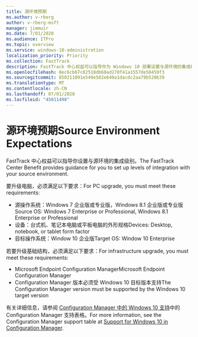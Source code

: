 ```yaml
---
title: 源环境预期
ms.author: v-rberg
author: v-rberg-msft
manager: jimmuir
ms.date: 7/01/2020
ms.audience: ITPro
ms.topic: overview
ms.service: windows-10-administration
localization_priority: Priority
ms.collection: FastTrack
description: FastTrack 中心权益可以指导你为 Windows 10 部署设置与源环境的集成级别。
ms.openlocfilehash: 0ec6cb67c82518db60ad270f41a1557de58459f3
ms.sourcegitcommit: 850211891e549e582e649a1dacdc2aa79b520b39
ms.translationtype: MT
ms.contentlocale: zh-CN
ms.lasthandoff: 07/01/2020
ms.locfileid: "45011498"
---
```

# <a name="source-environment-expectations"></a><span data-ttu-id="e795b-103">源环境预期</span><span class="sxs-lookup"><span data-stu-id="e795b-103">Source Environment Expectations</span></span>

<span data-ttu-id="e795b-104">FastTrack 中心权益可以指导你设置与源环境的集成级别。</span><span class="sxs-lookup"><span data-stu-id="e795b-104">The FastTrack Center Benefit provides guidance for you to set up levels of integration with your source environment.</span></span>
  
<span data-ttu-id="e795b-105">要升级电脑，必须满足以下要求：</span><span class="sxs-lookup"><span data-stu-id="e795b-105">For PC upgrade, you must meet these requirements:</span></span>

- <span data-ttu-id="e795b-106">源操作系统：Windows 7 企业版或专业版，Windows 8.1 企业版或专业版</span><span class="sxs-lookup"><span data-stu-id="e795b-106">Source OS: Windows 7 Enterprise or Professional, Windows 8.1 Enterprise or Professional</span></span>
- <span data-ttu-id="e795b-107">设备：台式机、笔记本电脑或平板电脑的外形规格</span><span class="sxs-lookup"><span data-stu-id="e795b-107">Devices: Desktop, notebook, or tablet form factor</span></span>
- <span data-ttu-id="e795b-108">目标操作系统：Window 10 企业版</span><span class="sxs-lookup"><span data-stu-id="e795b-108">Target OS: Window 10 Enterprise</span></span>

<span data-ttu-id="e795b-109">若要升级基础结构，必须满足以下要求：</span><span class="sxs-lookup"><span data-stu-id="e795b-109">For infrastructure upgrade, you must meet these requirements:</span></span>   

- <span data-ttu-id="e795b-110">Microsoft Endpoint Configuration Manager</span><span class="sxs-lookup"><span data-stu-id="e795b-110">Microsoft Endpoint Configuration Manager</span></span>  
- <span data-ttu-id="e795b-111">Configuration Manager 版本必须受 Windows 10 目标版本支持</span><span class="sxs-lookup"><span data-stu-id="e795b-111">The Configuration Manager version must be supported by the Windows 10 target version</span></span>

<span data-ttu-id="e795b-112">有关详细信息，请参阅 [Configuration Manager 中的 Windows 10 支持](https://docs.microsoft.com/sccm/core/plan-design/configs/support-for-windows-10)中的 Configuration Manager 支持表格。</span><span class="sxs-lookup"><span data-stu-id="e795b-112">For more information, see the Configuration Manager support table at [Support for Windows 10 in Configuration Manager](https://docs.microsoft.com/sccm/core/plan-design/configs/support-for-windows-10).</span></span>
  